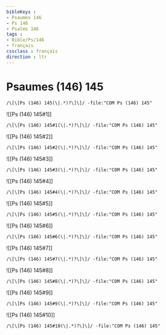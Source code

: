 ```yaml
---
bibleKeys : 
- Psaumes 146
- Ps 146
- Psalms 146
tags : 
- Bible/Ps/146
- français
cssclass : français
direction : ltr
---
```


# Psaumes (146) 145

```query
/\[\[Ps (146) 145(\|.*)?\]\]/ -file:"COM Ps (146) 145"
```



![[Ps (146) 145#1]]

```query
/\[\[Ps (146) 145#1(\|.*)?\]\]/ -file:"COM Ps (146) 145"
```

![[Ps (146) 145#2]]

```query
/\[\[Ps (146) 145#2(\|.*)?\]\]/ -file:"COM Ps (146) 145"
```

![[Ps (146) 145#3]]

```query
/\[\[Ps (146) 145#3(\|.*)?\]\]/ -file:"COM Ps (146) 145"
```

![[Ps (146) 145#4]]

```query
/\[\[Ps (146) 145#4(\|.*)?\]\]/ -file:"COM Ps (146) 145"
```

![[Ps (146) 145#5]]

```query
/\[\[Ps (146) 145#5(\|.*)?\]\]/ -file:"COM Ps (146) 145"
```

![[Ps (146) 145#6]]

```query
/\[\[Ps (146) 145#6(\|.*)?\]\]/ -file:"COM Ps (146) 145"
```

![[Ps (146) 145#7]]

```query
/\[\[Ps (146) 145#7(\|.*)?\]\]/ -file:"COM Ps (146) 145"
```

![[Ps (146) 145#8]]

```query
/\[\[Ps (146) 145#8(\|.*)?\]\]/ -file:"COM Ps (146) 145"
```

![[Ps (146) 145#9]]

```query
/\[\[Ps (146) 145#9(\|.*)?\]\]/ -file:"COM Ps (146) 145"
```

![[Ps (146) 145#10]]

```query
/\[\[Ps (146) 145#10(\|.*)?\]\]/ -file:"COM Ps (146) 145"
```


